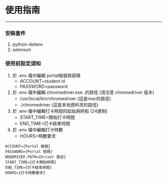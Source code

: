 # **使用指南**

---

### 安裝套件

1. python-dotenv
2. selenium

### 使用前設定須知

1. 於 .env 檔中編輯 portal帳號與密碼
   * ACCOUNT=student id
   * PASSWORD=password
2. 於 .env 檔中編輯 chromedriver.exe. 的路徑 (須注意 chromedriver 版本)
   * /usr/local/bin/chromedriver (這是mac的路徑)
   * ./chromedriver (這是本地資料夾的路徑)
3. 於 .env 檔中編輯打卡時間的起始與終點 (24進制)
   * START_TIME=開始打卡時間
   * END_TIME=打卡結束時間
4. 於 .env 檔中編輯打卡時數
   * HOURS=時數要求

```
ACCOUNT={Portal 帳號}
PASSWORD={Portal 密碼}
WEBDRIVER_PATH={Driver 路徑}
START_TIME={打卡開始時間}
END_TIME={打卡結束時間}
HOURS={打卡時數要求}
```